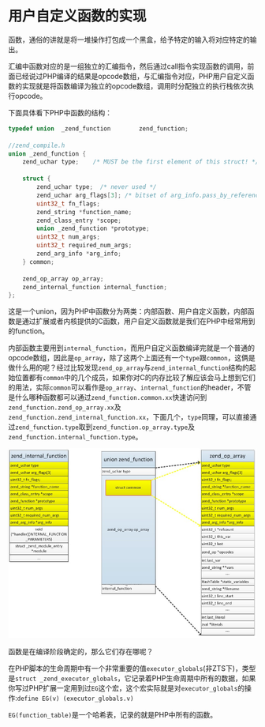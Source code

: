 # 用户自定义函数的实现

函数，通俗的讲就是将一堆操作打包成一个黑盒，给予特定的输入将对应特定的输出。

汇编中函数对应的是一组独立的汇编指令，然后通过call指令实现函数的调用，前面已经说过PHP编译的结果是opcode数组，与汇编指令对应，PHP用户自定义函数的实现就是将函数编译为独立的opcode数组，调用时分配独立的执行栈依次执行opcode。


下面具体看下PHP中函数的结构：

```c
typedef union  _zend_function        zend_function;

//zend_compile.h
union _zend_function {
    zend_uchar type;    /* MUST be the first element of this struct! */

    struct {
        zend_uchar type;  /* never used */
        zend_uchar arg_flags[3]; /* bitset of arg_info.pass_by_reference */
        uint32_t fn_flags;
        zend_string *function_name;
        zend_class_entry *scope;
        union _zend_function *prototype;
        uint32_t num_args;
        uint32_t required_num_args;
        zend_arg_info *arg_info;
    } common;

    zend_op_array op_array;
    zend_internal_function internal_function;
};
```
这是一个union，因为PHP中函数分为两类：内部函数、用户自定义函数，内部函数是通过扩展或者内核提供的C函数，用户自定义函数就是我们在PHP中经常用到的function。

内部函数主要用到`internal_function`，而用户自定义函数编译完就是一个普通的opcode数组，因此是`op_array`，除了这两个上面还有一个`type`跟`common`，这俩是做什么用的呢？经过比较发现`zend_op_array`与`zend_internal_function`结构的起始位置都有`common`中的几个成员，如果你对C的内存比较了解应该会马上想到它们的用法，实际`common`可以看作是`op_array`、`internal_function`的header，不管是什么哪种函数都可以通过`zend_function.common.xx`快速访问到`zend_function.zend_op_array.xx`及`zend_function.zend_internal_function.xx`，下面几个，`type`同理，可以直接通过`zend_function.type`取到`zend_function.op_array.type`及`zend_function.internal_function.type`。

![php function](img/php_function.jpg)

函数是在编译阶段确定的，那么它们存在哪呢？

在PHP脚本的生命周期中有一个非常重要的值`executor_globals`(非ZTS下)，类型是`struct _zend_executor_globals`，它记录着PHP生命周期中所有的数据，如果你写过PHP扩展一定用到过`EG`这个宏，这个宏实际就是对`executor_globals`的操作:`define EG(v) (executor_globals.v)`

`EG(function_table)`是一个哈希表，记录的就是PHP中所有的函数。

